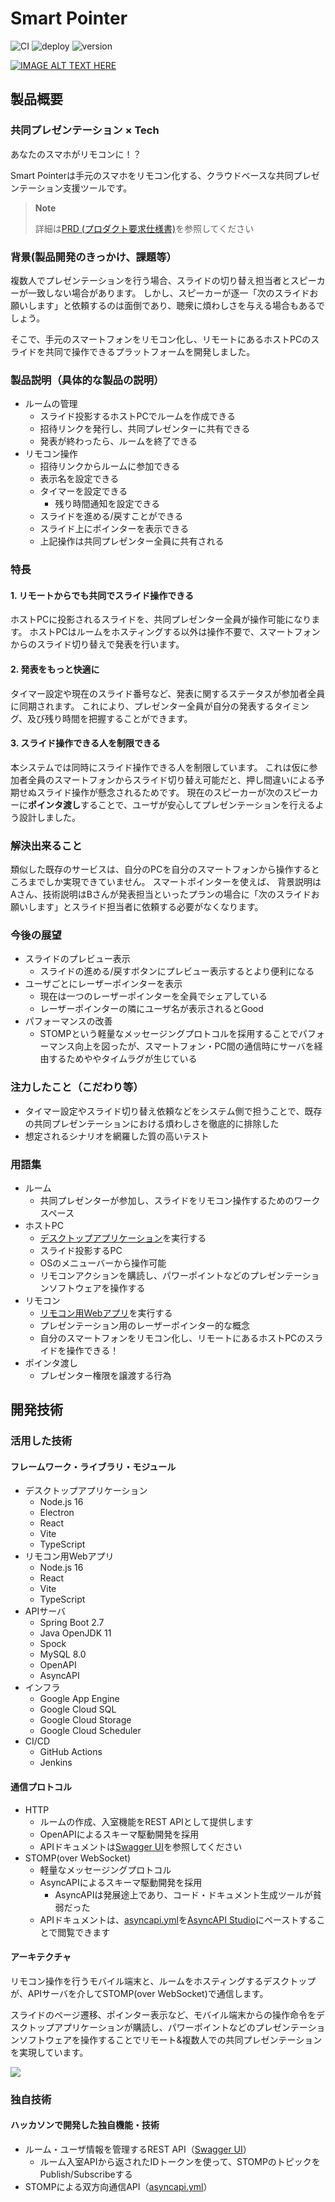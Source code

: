 # Smart Pointer

![CI](https://github.com/jphacks/D_2208/workflows/CI/badge.svg)
![deploy](https://github.com/jphacks/D_2208/workflows/deploy/badge.svg)
![version](https://img.shields.io/badge/version-1.0.0__SNAPSHOT-blue.svg)

[![IMAGE ALT TEXT HERE](https://jphacks.com/wp-content/uploads/2022/08/JPHACKS2022_ogp.jpg)](https://www.youtube.com/watch?v=LUPQFB4QyVo)

## 製品概要

### 共同プレゼンテーション × Tech

あなたのスマホがリモコンに！？

Smart Pointerは手元のスマホをリモコン化する、クラウドベースな共同プレゼンテーション支援ツールです。

> **Note**
>
> 詳細は[PRD (プロダクト要求仕様書)](https://github.com/jphacks/D_2208/wiki/PRD%20(プロダクト要求仕様書))を参照してください

### 背景(製品開発のきっかけ、課題等）

複数人でプレゼンテーションを行う場合、スライドの切り替え担当者とスピーカーが一致しない場合があります。
しかし、スピーカーが逐一「次のスライドお願いします」と依頼するのは面倒であり、聴衆に煩わしさを与える場合もあるでしょう。

そこで、手元のスマートフォンをリモコン化し、リモートにあるホストPCのスライドを共同で操作できるプラットフォームを開発しました。

### 製品説明（具体的な製品の説明）

* ルームの管理
    * スライド投影するホストPCでルームを作成できる
    * 招待リンクを発行し、共同プレゼンターに共有できる
    * 発表が終わったら、ルームを終了できる
* リモコン操作
    * 招待リンクからルームに参加できる
    * 表示名を設定できる
    * タイマーを設定できる
        * 残り時間通知を設定できる
    * スライドを進める/戻すことができる
    * スライド上にポインターを表示できる
    * 上記操作は共同プレゼンター全員に共有される

### 特長

#### 1. リモートからでも共同でスライド操作できる

ホストPCに投影されるスライドを、共同プレゼンター全員が操作可能になります。
ホストPCはルームをホスティングする以外は操作不要で、スマートフォンからのスライド切り替えで発表を行います。

#### 2. 発表をもっと快適に

タイマー設定や現在のスライド番号など、発表に関するステータスが参加者全員に同期されます。
これにより、プレゼンター全員が自分の発表するタイミング、及び残り時間を把握することができます。

#### 3. スライド操作できる人を制限できる

本システムでは同時にスライド操作できる人を制限しています。
これは仮に参加者全員のスマートフォンからスライド切り替え可能だと、押し間違いによる予期せぬスライド操作が懸念されるためです。
現在のスピーカーが次のスピーカーに**ポインタ渡し**することで、ユーザが安心してプレゼンテーションを行えるよう設計しました。

### 解決出来ること

類似した既存のサービスは、自分のPCを自分のスマートフォンから操作するところまでしか実現できていません。
スマートポインターを使えば、 背景説明はAさん、技術説明はBさんが発表担当といったプランの場合に「次のスライドお願いします」とスライド担当者に依頼する必要がなくなります。

### 今後の展望

* スライドのプレビュー表示
    * スライドの進める/戻すボタンにプレビュー表示するとより便利になる
* ユーザごとにレーザーポインターを表示
    * 現在は一つのレーザーポインターを全員でシェアしている
    * レーザーポインターの隣にユーザ名が表示されるとGood
* パフォーマンスの改善
    * STOMPという軽量なメッセージングプロトコルを採用することでパフォーマンス向上を図ったが、スマートフォン・PC間の通信時にサーバを経由するためややタイムラグが生じている

### 注力したこと（こだわり等）

* タイマー設定やスライド切り替え依頼などをシステム側で担うことで、既存の共同プレゼンテーションにおける煩わしさを徹底的に排除した
* 想定されるシナリオを網羅した質の高いテスト

### 用語集

* ルーム
    * 共同プレゼンターが参加し、スライドをリモコン操作するためのワークスペース
* ホストPC
    * [デスクトップアプリケーション](./desktop)を実行する
    * スライド投影するPC
    * OSのメニューバーから操作可能
    * リモコンアクションを購読し、パワーポイントなどのプレゼンテーションソフトウェアを操作する
* リモコン
    * [リモコン用Webアプリ](./app/src/main/pointer)を実行する
    * プレゼンテーション用のレーザーポインター的な概念
    * 自分のスマートフォンをリモコン化し、リモートにあるホストPCのスライドを操作できる！
* ポインタ渡し
    * プレゼンター権限を譲渡する行為

## 開発技術

### 活用した技術

#### フレームワーク・ライブラリ・モジュール

* デスクトップアプリケーション
    * Node.js 16
    * Electron
    * React
    * Vite
    * TypeScript
* リモコン用Webアプリ
    * Node.js 16
    * React
    * Vite
    * TypeScript
* APIサーバ
    * Spring Boot 2.7
    * Java OpenJDK 11
    * Spock
    * MySQL 8.0
    * OpenAPI
    * AsyncAPI
* インフラ
    * Google App Engine
    * Google Cloud SQL
    * Google Cloud Storage
    * Google Cloud Scheduler
* CI/CD
    * GitHub Actions
    * Jenkins

#### 通信プロトコル

* HTTP
    * ルームの作成、入室機能をREST APIとして提供します
    * OpenAPIによるスキーマ駆動開発を採用
    * APIドキュメントは[Swagger UI](https://smartpointer.abelab.dev/swagger-ui/index.html)を参照してください
* STOMP(over WebSocket)
    * 軽量なメッセージングプロトコル
    * AsyncAPIによるスキーマ駆動開発を採用
        * AsyncAPIは発展途上であり、コード・ドキュメント生成ツールが貧弱だった
    * APIドキュメントは、[asyncapi.yml](./asyncapi.yml)を[AsyncAPI Studio](https://studio.asyncapi.com/)にペーストすることで閲覧できます

#### アーキテクチャ

リモコン操作を行うモバイル端末と、ルームをホスティングするデスクトップが、APIサーバを介してSTOMP(over WebSocket)で通信します。

スライドのページ遷移、ポインター表示など、モバイル端末からの操作命令をデスクトップアプリケーションが購読し、パワーポイントなどのプレゼンテーションソフトウェアを操作することでリモート&複数人での共同プレゼンテーションを実現しています。

![](https://user-images.githubusercontent.com/50389029/196952980-36fa7fbd-4b96-4f4d-8f92-a0a41eeb0d7f.png)

### 独自技術

#### ハッカソンで開発した独自機能・技術

* ルーム・ユーザ情報を管理するREST API（[Swagger UI](https://smartpointer.abelab.dev/swagger-ui/index.html)）
    * ルーム入室APIから返されたIDトークンを使って、STOMPのトピックをPublish/Subscribeする
* STOMPによる双方向通信API（[asyncapi.yml](./asyncapi.yml)）